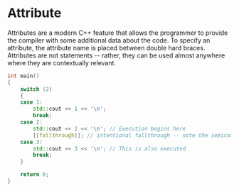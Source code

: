 # Attribute
Attributes are a modern C++ feature that allows the programmer to provide the compiler with some additional data about the code. To specify an attribute, the attribute name is placed between double hard braces. Attributes are not statements -- rather, they can be used almost anywhere where they are contextually relevant.
```cpp
int main()
{
    switch (2)
    {
    case 1:
        std::cout << 1 << '\n';
        break;
    case 2:
        std::cout << 2 << '\n'; // Execution begins here
        [[fallthrough]]; // intentional fallthrough -- note the semicolon to indicate the null statement
    case 3:
        std::cout << 3 << '\n'; // This is also executed
        break;
    }

    return 0;
}
```